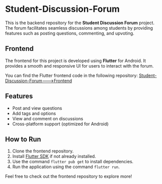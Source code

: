 # Student-Discussion-Forum

This is the backend repository for the **Student Discussion Forum** project. The forum facilitates seamless discussions among students by providing features such as posting questions, commenting, and upvoting.

## Frontend

The frontend for this project is developed using **Flutter** for Android. It provides a smooth and responsive UI for users to interact with the forum.

You can find the Flutter frontend code in the following repository:
[Student-Discussion-Forum--->Frontend](https://github.com/01krPrince/Student-Discussion-Forum-Frontend)


## Features
- Post and view questions
- Add tags and options
- View and comment on discussions
- Cross-platform support (optimized for Android)

## How to Run
1. Clone the frontend repository.
2. Install [Flutter SDK](https://flutter.dev/docs/get-started/install) if not already installed.
3. Use the command `flutter pub get` to install dependencies.
4. Run the application using the command `flutter run`.

Feel free to check out the frontend repository to explore more!
